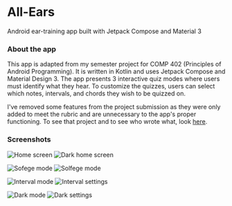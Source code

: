 # All-Ears

Android ear-training app built with Jetpack Compose and Material 3

### About the app

This app is adapted from my semester project for COMP 402 (Principles of Android Programming). It is written in Kotlin and uses Jetpack Compose and Material Design 3. The app presents 3 interactive quiz modes where users must identify what they hear. To customize the quizzes, users can select which notes, intervals, and chords they wish to be quizzed on.

I've removed some features from the project submission as they were only added to meet the rubric and are unnecessary to the app's proper functioning. To see that project and to see who wrote what, look [here](https://github.com/TitanChariotsBB/All-Ears-COMP402).

### Screenshots

![Home screen](screenshots/HomeLight.png) ![Dark home screen](screenshots/HomeDark.png)

![Sofege mode](screenshots/SolfegeCorrect.png) ![Solfege mode](screenshots/SolfegeIncorrect.png)

![Interval mode](screenshots/Interval.png) ![Interval settings](screenshots/IntervalSettings.png)

![Dark mode](screenshots/SolfegeDark.png) ![Dark settings](screenshots/SettingsDark.png)